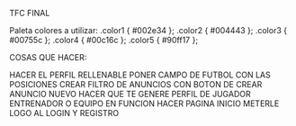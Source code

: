 TFC FINAL

Paleta colores a utilizar:
.color1 { #002e34 };
.color2 { #004443 };
.color3 { #00755c };
.color4 { #00c16c };
.color5 { #90ff17 };


COSAS QUE HACER:

HACER EL PERFIL RELLENABLE
PONER CAMPO DE FUTBOL CON LAS POSICIONES
CREAR FILTRO DE ANUNCIOS CON BOTON DE CREAR ANUNCIO NUEVO
HACER QUE TE GENERE PERFIL DE JUGADOR ENTRENADOR O EQUIPO EN FUNCION
HACER PAGINA INICIO
METERLE LOGO AL LOGIN Y REGISTRO
